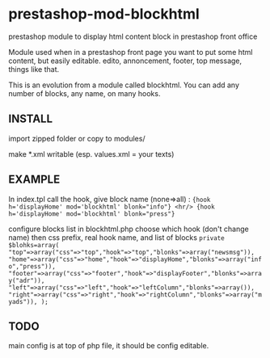 prestashop-mod-blockhtml
========================

prestashop module to display html content block in prestashop front office

Module used when in a prestashop front page you want to put some html
content, but easily editable. edito, annoncement, footer, top message,
things like that.

This is an evolution from a module called blockhtml. You can add any
number of blocks, any name, on many hooks.

INSTALL
-------

import zipped folder
or copy to modules/

make *.xml writable (esp. values.xml = your texts)

EXAMPLE
-------

In index.tpl call the hook, give block name (none=>all) : 
`
		{hook h='displayHome' mod='blockhtml' blonk="info"}
		<hr/>
		{hook h='displayHome' mod='blockhtml' blonk="press"}
`

configure blocks list in blockhtml.php
choose which hook (don't change name)
then css prefix, real hook name, and list of blocks
`
	private $blohks=array(
		"top"=>array("css"=>"top","hook"=>"top","blonks"=>array("newsmsg")),
		"home"=>array("css"=>"home","hook"=>"displayHome","blonks"=>array("info","press")),
		"footer"=>array("css"=>"footer","hook"=>"displayFooter","blonks"=>array("adr")),
		"left"=>array("css"=>"left","hook"=>"leftColumn","blonks"=>array()),
		"right"=>array("css"=>"right","hook"=>"rightColumn","blonks"=>array("myads")),
	);
`

TODO
----
main config is at top of php file, it should be config editable.


